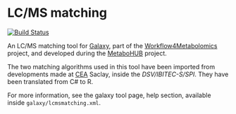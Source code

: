 LC/MS matching
==============

[![Build Status](https://travis-ci.org/workflow4metabolomics/lcmsmatching.svg?branch=master)](https://travis-ci.org/workflow4metabolomics/lcmsmatching)

An LC/MS matching tool for [Galaxy](https://galaxyproject.org/), part of the [Workflow4Metabolomics](http://workflow4metabolomics.org/) project, and developed during the [MetaboHUB](http://www.metabohub.fr/en) project.

The two matching algorithms used in this tool have been imported from developments made at [CEA](http://www.cea.fr/english) Saclay, inside the *DSV/IBITEC-S/SPI*. They have been translated from C# to R.

For more information, see the galaxy tool page, help section, available inside `galaxy/lcmsmatching.xml`.
